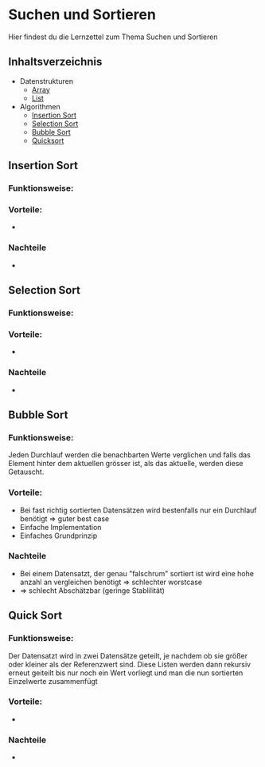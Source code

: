 # Suchen und Sortieren
Hier findest du die Lernzettel zum Thema Suchen und Sortieren

## Inhaltsverzeichnis
 - Datenstrukturen
   - [Array](./SuS%20Array.md)
   - [List](./SuS%20List.md)
 - Algorithmen
   - [Insertion Sort](#insertion-sort)
   - [Selection Sort](#selection-sort)
   - [Bubble Sort](#bubble-sort)
   - [Quicksort](#quick-sort)
  
## Insertion Sort


### Funktionsweise:



### Vorteile: 
- 

### Nachteile 

- 

## Selection Sort

### Funktionsweise:



### Vorteile: 
- 

### Nachteile 

- 
## Bubble Sort

### Funktionsweise:

Jeden Durchlauf werden die benachbarten Werte verglichen und falls das Element hinter dem aktuellen grösser ist, als das aktuelle, werden diese Getauscht. 

### Vorteile: 
- Bei fast richtig sortierten Datensätzen wird bestenfalls nur ein Durchlauf benötigt => guter best case
- Einfache Implementation 
- Einfaches Grundprinzip

### Nachteile 

- Bei einem Datensatzt, der genau "falschrum" sortiert ist wird eine hohe anzahl an vergleichen benötigt => schlechter worstcase
- => schlecht Abschätzbar (geringe Stablilität)

## Quick Sort

### Funktionsweise:
  Der Datensatzt wird in zwei Datensätze geteilt, je nachdem ob sie größer oder kleiner als der Referenzwert sind. Diese Listen werden dann rekursiv erneut geiteilt bis nur noch ein Wert vorliegt und man die nun sortierten Einzelwerte zusammenfügt


### Vorteile: 

- 

### Nachteile 

- 
